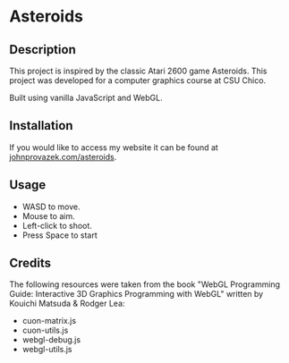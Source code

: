 ﻿# Asteroids

## Description

This project is inspired by the classic Atari 2600 game Asteroids.
This project was developed for a computer graphics course at CSU Chico. 

Built using vanilla JavaScript and WebGL.

## Installation

If you would like to access my website it can be found at [johnprovazek.com/asteroids](https://www.johnprovazek.com/asteroids).

## Usage

- WASD to move.
- Mouse to aim.
- Left-click to shoot.
- Press Space to start

## Credits

The following resources were taken from the book "WebGL Programming
Guide: Interactive 3D Graphics Programming with WebGL" written by Kouichi Matsuda
& Rodger Lea:

- cuon-matrix.js
- cuon-utils.js
- webgl-debug.js
- webgl-utils.js